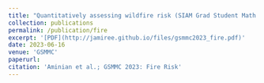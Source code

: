 ```yaml
---
title: "Quantitatively assessing wildfire risk (SIAM Grad Student Math Modeling Camp)"
collection: publications
permalink: /publication/fire
excerpt: '[PDF](http://jamiree.github.io/files/gsmmc2023_fire.pdf)'
date: 2023-06-16
venue: 'GSMMC'
paperurl: 
citation: 'Aminian et al.; GSMMC 2023: Fire Risk' 
---
```


